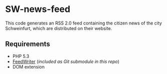 # SW-news-feed

This code generates an RSS 2.0 feed containing the citizen news of the city
Schweinfurt, which are distributed on their website.

## Requirements

* PHP 5.3
* [FeedWriter](https://github.com/mibe/FeedWriter) (_included as Git submodule in this repo_)
* DOM extension
